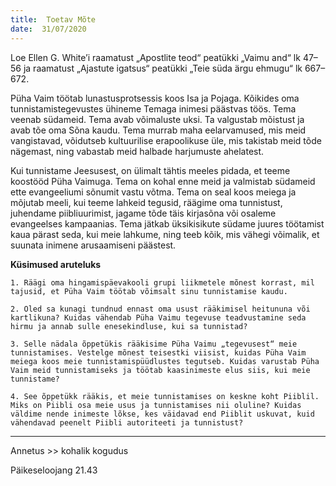 ```yaml
---
title:  Toetav Mõte
date:  31/07/2020
---
```


Loe Ellen G. White’i raamatust „Apostlite teod“ peatükki „Vaimu and“ lk 47–56 ja raamatust „Ajastute igatsus“ peatükki „Teie süda ärgu ehmugu“ lk 667–672.

Püha Vaim töötab lunastusprotsessis koos Isa ja Pojaga. Kõikides oma tunnistamistegevustes ühineme Temaga inimesi päästvas töös. Tema veenab südameid. Tema avab võimaluste uksi. Ta valgustab mõistust ja avab tõe oma Sõna kaudu. Tema murrab maha eelarvamused, mis meid vangistavad, võidutseb kultuurilise erapoolikuse üle, mis takistab meid tõde nägemast, ning vabastab meid halbade harjumuste ahelatest.

Kui tunnistame Jeesusest, on ülimalt tähtis meeles pidada, et teeme koostööd Püha Vaimuga. Tema on kohal enne meid ja valmistab südameid ette evangeeliumi sõnumit vastu võtma. Tema on seal koos meiega ja mõjutab meeli, kui teeme lahkeid tegusid, räägime oma tunnistust, juhendame piibliuurimist, jagame tõde täis kirjasõna või osaleme evangeelses kampaanias. Tema jätkab üksikisikute südame juures töötamist kaua pärast seda, kui meie lahkume, ning teeb kõik, mis vähegi võimalik, et suunata inimene arusaamiseni päästest.

**Küsimused aruteluks**

`1. Räägi oma hingamispäevakooli grupi liikmetele mõnest korrast, mil tajusid, et Püha Vaim töötab võimsalt sinu tunnistamise kaudu.`

`2. Oled sa kunagi tundnud ennast oma usust rääkimisel heitununa või kartlikuna? Kuidas vähendab Püha Vaimu tegevuse teadvustamine seda hirmu ja annab sulle enesekindluse, kui sa tunnistad?`

`3. Selle nädala õppetükis rääkisime Püha Vaimu „tegevusest“ meie tunnistamises. Vestelge mõnest teisestki viisist, kuidas Püha Vaim meiega koos meie tunnistamispüüdlustes tegutseb. Kuidas varustab Püha Vaim meid tunnistamiseks ja töötab kaasinimeste elus siis, kui meie tunnistame?`

`4. See õppetükk rääkis, et meie tunnistamises on keskne koht Piiblil. Miks on Piibli osa meie usus ja tunnistamises nii oluline? Kuidas väldime nende inimeste lõkse, kes väidavad end Piiblit uskuvat, kuid vähendavad peenelt Piibli autoriteeti ja tunnistust?`

---

Annetus >> kohalik kogudus  

Päikeseloojang 21.43
